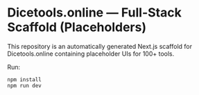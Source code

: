 # Dicetools.online — Full-Stack Scaffold (Placeholders)

This repository is an automatically generated Next.js scaffold for Dicetools.online containing placeholder UIs for 100+ tools.

Run:

```
npm install
npm run dev
```

